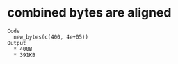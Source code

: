 # combined bytes are aligned

    Code
      new_bytes(c(400, 4e+05))
    Output
      * 400B
      * 391KB

